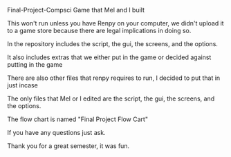 Final-Project-Compsci
Game that Mel and I built 

This won't run unless you have Renpy on your computer, we didn't upload it to a game store because there are legal implications in doing so.

In the repository includes the script, the gui, the screens, and the options.

It also includes extras that we either put in the game or decided against putting in the game

There are also other files that renpy requires to run, I decided to put that in just incase

The only files that Mel or I edited are the script, the gui, the screens, and the options.

The flow chart is named "Final Project Flow Cart"

If you have any questions just ask.

Thank you for a great semester, it was fun.
